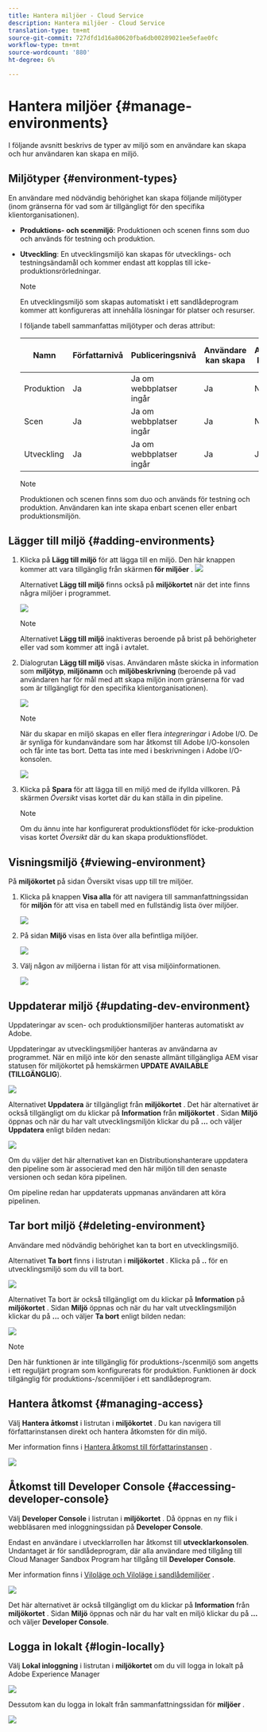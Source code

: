 ```yaml
---
title: Hantera miljöer - Cloud Service
description: Hantera miljöer - Cloud Service
translation-type: tm+mt
source-git-commit: 727dfd1d16a80620fba6db00289021ee5efae0fc
workflow-type: tm+mt
source-wordcount: '880'
ht-degree: 6%

---
```



# Hantera miljöer {#manage-environments}

I följande avsnitt beskrivs de typer av miljö som en användare kan skapa och hur användaren kan skapa en miljö.

## Miljötyper {#environment-types}

En användare med nödvändig behörighet kan skapa följande miljötyper (inom gränserna för vad som är tillgängligt för den specifika klientorganisationen).

* **Produktions- och scenmiljö**:
Produktionen och scenen finns som duo och används för testning och produktion.

* **Utveckling**: En utvecklingsmiljö kan skapas för utvecklings- och testningsändamål och kommer endast att kopplas till icke-produktionsrörledningar.

   >[!NOTE]
   >En utvecklingsmiljö som skapas automatiskt i ett sandlådeprogram kommer att konfigureras att innehålla lösningar för platser och resurser.

   I följande tabell sammanfattas miljötyper och deras attribut:

   | Namn | Författarnivå | Publiceringsnivå | Användare kan skapa | Användaren kan ta bort | Rörledning som kan kopplas till miljön |
   |--- |--- |--- |--- |---|---|
   | Produktion | Ja | Ja om webbplatser ingår | Ja | Nej | Produktionspipeline |
   | Scen | Ja | Ja om webbplatser ingår | Ja | Nej | Produktionspipeline |
   | Utveckling | Ja | Ja om webbplatser ingår | Ja | Ja | Icke-produktionsflöde |

   >[!NOTE]
   >Produktionen och scenen finns som duo och används för testning och produktion.  Användaren kan inte skapa enbart scenen eller enbart produktionsmiljön.

## Lägger till miljö {#adding-environments}

1. Klicka på **Lägg till miljö** för att lägga till en miljö. Den här knappen kommer att vara tillgänglig från skärmen **för miljöer** .
   ![](assets/environments-tab.png)

   Alternativet **Lägg till miljö** finns också på **miljökortet** när det inte finns några miljöer i programmet.

   ![](assets/no-environments.png)

   >[!NOTE]
   >Alternativet **Lägg till miljö** inaktiveras beroende på brist på behörigheter eller vad som kommer att ingå i avtalet.

1. Dialogrutan **Lägg till miljö** visas. Användaren måste skicka in information som **miljötyp**, **miljönamn** och **miljöbeskrivning** (beroende på vad användaren har för mål med att skapa miljön inom gränserna för vad som är tillgängligt för den specifika klientorganisationen).

   ![](assets/add-environment2.png)

   >[!NOTE]
   >När du skapar en miljö skapas en eller flera *integreringar* i Adobe I/O. De är synliga för kundanvändare som har åtkomst till Adobe I/O-konsolen och får inte tas bort. Detta tas inte med i beskrivningen i Adobe I/O-konsolen.

   ![](assets/add-environment-image1.png)

1. Klicka på **Spara** för att lägga till en miljö med de ifyllda villkoren.  På skärmen *Översikt* visas kortet där du kan ställa in din pipeline.

   >[!NOTE]
   >Om du ännu inte har konfigurerat produktionsflödet för icke-produktion visas kortet *Översikt* där du kan skapa produktionsflödet.


## Visningsmiljö {#viewing-environment}

På **miljökortet** på sidan Översikt visas upp till tre miljöer.

1. Klicka på knappen **Visa alla** för att navigera till sammanfattningssidan för **miljön** för att visa en tabell med en fullständig lista över miljöer.

   ![](assets/environment-view-1.png)

1. På sidan **Miljö** visas en lista över alla befintliga miljöer.

   ![](assets/environment-view-2.png)

1. Välj någon av miljöerna i listan för att visa miljöinformationen.

   ![](assets/environment-view-3.png)


## Uppdaterar miljö {#updating-dev-environment}

Uppdateringar av scen- och produktionsmiljöer hanteras automatiskt av Adobe.

Uppdateringar av utvecklingsmiljöer hanteras av användarna av programmet. När en miljö inte kör den senaste allmänt tillgängliga AEM visar statusen för miljökortet på hemskärmen **UPDATE AVAILABLE (TILLGÄNGLIG**).

![](assets/update-environ-1.png)


Alternativet **Uppdatera** är tillgängligt från **miljökortet** .
Det här alternativet är också tillgängligt om du klickar på **Information** från **miljökortet** . Sidan **Miljö** öppnas och när du har valt utvecklingsmiljön klickar du på **...** och väljer **Uppdatera** enligt bilden nedan:

![](assets/environments-screen-update.png)

Om du väljer det här alternativet kan en Distributionshanterare uppdatera den pipeline som är associerad med den här miljön till den senaste versionen och sedan köra pipelinen.

Om pipeline redan har uppdaterats uppmanas användaren att köra pipelinen.

## Tar bort miljö {#deleting-environment}

Användare med nödvändig behörighet kan ta bort en utvecklingsmiljö.

Alternativet **Ta bort** finns i listrutan i **miljökortet** . Klicka på **..** för en utvecklingsmiljö som du vill ta bort.

![](assets/environ-delete.png)

Alternativet Ta bort är också tillgängligt om du klickar på **Information** på **miljökortet** . Sidan **Miljö** öppnas och när du har valt utvecklingsmiljön klickar du på **...** och väljer **Ta bort** enligt bilden nedan:

![](assets/environ-delete-2.png)


>[!NOTE]
>
>Den här funktionen är inte tillgänglig för produktions-/scenmiljö som angetts i ett reguljärt program som konfigurerats för produktion. Funktionen är dock tillgänglig för produktions-/scenmiljöer i ett sandlådeprogram.

## Hantera åtkomst {#managing-access}

Välj **Hantera åtkomst** i listrutan i **miljökortet** . Du kan navigera till författarinstansen direkt och hantera åtkomsten för din miljö.

Mer information finns i [Hantera åtkomst till författarinstansen](/help/onboarding/getting-access-to-aem-in-cloud/navigation.md#manage-access-aem) .

![](assets/environ-manage-access.png)


## Åtkomst till Developer Console {#accessing-developer-console}

Välj **Developer Console** i listrutan i **miljökortet** . Då öppnas en ny flik i webbläsaren med inloggningssidan på **Developer Console**.

Endast en användare i utvecklarrollen har åtkomst till **utvecklarkonsolen**. Undantaget är för sandlådeprogram, där alla användare med tillgång till Cloud Manager Sandbox Program har tillgång till **Developer Console**.

Mer information finns i [Viloläge och Viloläge i sandlådemiljöer](https://docs.adobe.com/content/help/en/experience-manager-cloud-service/onboarding/getting-access/cloud-service-programs/sandbox-programs.html#hibernating-introduction) .


![](assets/environ-dev-console.png)

Det här alternativet är också tillgängligt om du klickar på **Information** från **miljökortet** . Sidan **Miljö** öppnas och när du har valt en miljö klickar du på **...** och väljer **Developer Console**.

## Logga in lokalt {#login-locally}

Välj **Lokal inloggning** i listrutan i **miljökortet** om du vill logga in lokalt på Adobe Experience Manager

![](assets/environ-login-locally.png)

Dessutom kan du logga in lokalt från sammanfattningssidan för **miljöer** .

![](assets/environ-login-locally-2.png)

